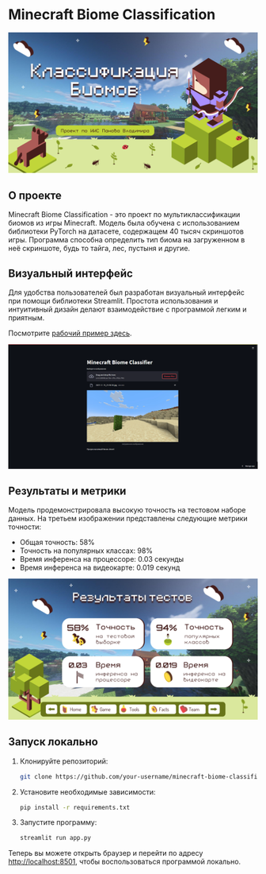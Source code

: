 # Minecraft Biome Classification

![Minecraft Biome Classification](https://github.com/Grandher/Minecraft-biome-classification_python/blob/main/images/1.jpg)

## О проекте

Minecraft Biome Classification - это проект по мультиклассификации биомов из игры Minecraft. Модель была обучена с использованием библиотеки PyTorch на датасете, содержащем 40 тысяч скриншотов игры. Программа способна определить тип биома на загруженном в неё скриншоте, будь то тайга, лес, пустыня и другие.

## Визуальный интерфейс

Для удобства пользователей был разработан визуальный интерфейс при помощи библиотеки Streamlit. Простота использования и интуитивный дизайн делают взаимодействие с программой легким и приятным.

Посмотрите [рабочий пример здесь](https://minecraft-biome-classification.streamlit.app/).

![Example](https://github.com/Grandher/Minecraft-biome-classification_python/blob/main/images/4.png)

## Результаты и метрики

Модель продемонстрировала высокую точность на тестовом наборе данных. На третьем изображении представлены следующие метрики точности:
- Общая точность: 58%
- Точность на популярных классах: 98%
- Время инференса на процессоре: 0.03 секунды
- Время инференса на видеокарте: 0.019 секунд

![Metrics](https://github.com/Grandher/Minecraft-biome-classification_python/blob/main/images/3.jpg)

## Запуск локально

1. Клонируйте репозиторий:

    ```bash
    git clone https://github.com/your-username/minecraft-biome-classification.git
    ```

2. Установите необходимые зависимости:

    ```bash
    pip install -r requirements.txt
    ```

3. Запустите программу:

    ```bash
    streamlit run app.py
    ```

Теперь вы можете открыть браузер и перейти по адресу [http://localhost:8501](http://localhost:8501), чтобы воспользоваться программой локально.
